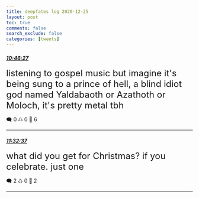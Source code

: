 ```yaml
---
title: deepfates log 2020-12-25
layout: post
toc: true
comments: false
search_exclude: false
categories: [tweets]
---
```



#### <a href = "https://twitter.com/deepfates/status/1342527139275362306">*10:46:27*</a>

<font size="5">listening to gospel music but imagine it's being sung to a prince of hell, a blind idiot god named Yaldabaoth or Azathoth or Moloch,   it's pretty metal tbh</font>



🗨️ 0 ♺ 0 🤍  6   

---
    
#### <a href = "https://twitter.com/deepfates/status/1342538757870776320">*11:32:37*</a>

<font size="5">what did you get for Christmas? if you celebrate. just one</font>



🗨️ 2 ♺ 0 🤍  2   

---
    
            

